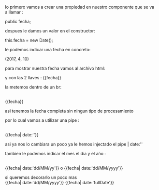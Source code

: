 lo primero vamos a crear una propiedad en nuestro componente que se va a llamar :

public fecha;

despues le damos un valor en el constructor:

this.fecha = new Date();

le podemos indicar una fecha en concreto:

(2017, 4, 10)

para mostrar nuestra fecha vamos al archivo html:

y con las 2 llaves :  {{fecha}}

la metemos dentro de un br: 

<br/>
    {{fecha}}
<br/>

asi tenemos la fecha completa sin ningun tipo de procesamiento

por lo cual vamos a utilizar una pipe :

<br/>
    {{fecha| date:''}}
<br/>

asi ya nos lo cambiara un poco ya le  hemos injectado el pipe | date:''

tambien le podemos indicar el mes el dia y el año :

<br/>
    {{fecha| date:'dd/MM/yy'}}   o     {{fecha| date:'dd/MM/yyyy'}} 
<br/>

si queremos decorarlo un poco mas 
<br/>
  {{fecha| date:'dd/MM/yyyy'}}
  {{fecha| date:'fullDate'}}
<br/>







